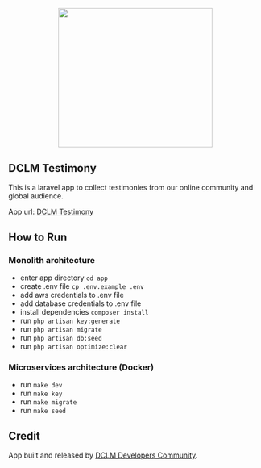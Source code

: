 <p align="center"><a href="https://dclm.org" target="_blank"><img src="https://dclmcloud.s3.amazonaws.com/img/logo.png" width="306.5" height="275.5"></a></p>

## DCLM Testimony

This is a laravel app to collect testimonies from our online community and global audience.

App url: [DCLM Testimony](https://testimony.dclm.org)

## How to Run
### Monolith architecture
- enter app directory `cd app`
- create .env file `cp .env.example .env`
- add aws credentials to .env file
- add database credentials to .env file
- install dependencies `composer install`
- run `php artisan key:generate`
- run `php artisan migrate`
- run `php artisan db:seed`
- run `php artisan optimize:clear`

### Microservices architecture (Docker)
- run `make dev`
- run `make key`
- run `make migrate`
- run `make seed`
## Credit

App built and released by [DCLM Developers Community](https://developers.dclm.org).
